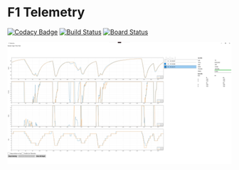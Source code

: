 # F1 Telemetry

[![Codacy Badge](https://app.codacy.com/project/badge/Grade/ab9966b8606c43a2927910ee157ae8d1)](https://www.codacy.com/gh/ferdinh/F1-Telemetry/dashboard?utm_source=github.com&utm_medium=referral&utm_content=ferdinh/F1-Telemetry&utm_campaign=Badge_Grade)
[![Build Status](https://dev.azure.com/wakatobi/F1%20Telemetry/_apis/build/status/ferdinh.F1-Telemetry?branchName=master)](https://dev.azure.com/wakatobi/F1%20Telemetry/_build/latest?definitionId=2&branchName=master)
[![Board Status](https://dev.azure.com/wakatobi/4388704d-474f-4e54-b9b7-fd49a91ef36d/bc4d32e1-60e4-4705-98d0-15a4d558ac98/_apis/work/boardbadge/fde860e2-034f-48c4-87db-2848386b6ffb?columnOptions=1)](https://dev.azure.com/wakatobi/4388704d-474f-4e54-b9b7-fd49a91ef36d/_boards/board/t/bc4d32e1-60e4-4705-98d0-15a4d558ac98/Microsoft.RequirementCategory/)

![Telemetry](https://raw.githubusercontent.com/ferdinh/F1-Telemetry/main/docs/pics/mainscreen.jpg)

